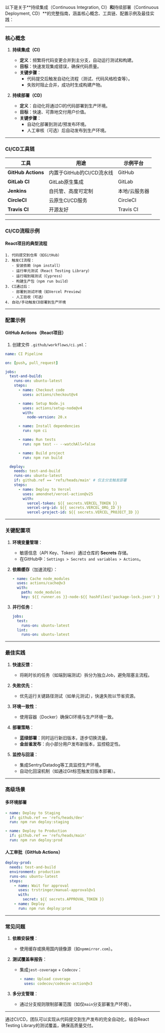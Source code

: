 以下是关于**持续集成（Continuous Integration, CI）**和**持续部署（Continuous Deployment, CD）**的完整指南，涵盖核心概念、工具链、配置示例及最佳实践：

---

### **核心概念**
1. **持续集成（CI）**  
   - **定义**：频繁将代码变更合并到主分支，自动运行测试和构建。  
   - **目标**：快速发现集成错误，确保代码质量。  
   - **关键步骤**：  
     - 代码提交后触发自动化流程（测试、代码风格检查等）。  
     - 失败时阻止合并，成功时生成构建产物。

2. **持续部署（CD）**  
   - **定义**：自动化将通过CI的代码部署到生产环境。  
   - **目标**：快速、可靠地交付用户价值。  
   - **关键步骤**：  
     - 自动化部署到测试/预发布环境。  
     - 人工审核（可选）后自动发布到生产环境。

---

### **CI/CD工具链**
| 工具            | 用途                          | 示例平台       |
|-----------------|-------------------------------|---------------|
| **GitHub Actions** | 内置于GitHub的CI/CD流水线      | GitHub        |
| **GitLab CI**     | GitLab原生集成                | GitLab        |
| **Jenkins**       | 自托管、高度可定制            | 本地/云服务器  |
| **CircleCI**      | 云原生CI/CD服务               | CircleCI      |
| **Travis CI**     | 开源友好                      | Travis CI     |

---

### **CI/CD流程示例**
#### **React项目的典型流程**
```plaintext
1. 代码提交到仓库（如GitHub）
2. 触发CI流程：
   - 安装依赖（npm install）
   - 运行单元测试（React Testing Library）
   - 运行端到端测试（Cypress）
   - 构建生产包（npm run build）
3. CI通过后：
   - 部署到测试环境（如Vercel Preview）
   - 人工验收（可选）
4. 自动/手动触发CD部署到生产环境
```

---

### **配置示例**
#### **GitHub Actions（React项目）**
1. 创建文件 `.github/workflows/ci.yml`：
```yaml
name: CI Pipeline

on: [push, pull_request]

jobs:
  test-and-build:
    runs-on: ubuntu-latest
    steps:
      - name: Checkout code
        uses: actions/checkout@v4

      - name: Setup Node.js
        uses: actions/setup-node@v4
        with:
          node-version: 20.x

      - name: Install dependencies
        run: npm ci

      - name: Run tests
        run: npm test -- --watchAll=false

      - name: Build project
        run: npm run build

  deploy:
    needs: test-and-build
    runs-on: ubuntu-latest
    if: github.ref == 'refs/heads/main' # 仅主分支触发部署
    steps:
      - name: Deploy to Vercel
        uses: amondnet/vercel-action@v25
        with:
          vercel-token: ${{ secrets.VERCEL_TOKEN }}
          vercel-org-id: ${{ secrets.VERCEL_ORG_ID }}
          vercel-project-id: ${{ secrets.VERCEL_PROJECT_ID }}
```

---

### **关键配置项**
1. **环境变量管理**：  
   - 敏感信息（API Key、Token）通过仓库的 **Secrets** 存储。  
   - 在GitHub中：`Settings > Secrets and variables > Actions`。

2. **依赖缓存**（加速流程）：  
   ```yaml
   - name: Cache node_modules
     uses: actions/cache@v3
     with:
       path: node_modules
       key: ${{ runner.os }}-node-${{ hashFiles('package-lock.json') }}
   ```

3. **并行任务**：  
   ```yaml
   jobs:
     test:
       runs-on: ubuntu-latest
     lint:
       runs-on: ubuntu-latest
   ```

---

### **最佳实践**
1. **快速反馈**：  
   - 将耗时长的任务（如端到端测试）拆分为独立Job，避免阻塞主流程。

2. **失败优先**：  
   - 优先运行关键路径测试（如单元测试），快速失败以节省资源。

3. **环境一致性**：  
   - 使用容器（Docker）确保CI环境与生产环境一致。

4. **部署策略**：  
   - **蓝绿部署**：同时运行新旧版本，逐步切换流量。  
   - **金丝雀发布**：向小部分用户发布新版本，监控稳定性。

5. **监控与回滚**：  
   - 集成Sentry/Datadog等工具监控生产环境。  
   - 自动化回滚机制（如通过Git标签触发旧版本部署）。

---

### **高级场景**
#### **多环境部署**
```yaml
- name: Deploy to Staging
  if: github.ref == 'refs/heads/dev'
  run: npm run deploy:staging

- name: Deploy to Production
  if: github.ref == 'refs/heads/main'
  run: npm run deploy:prod
```

#### **人工审批（GitHub Actions）**
```yaml
deploy-prod:
  needs: test-and-build
  environment: production
  runs-on: ubuntu-latest
  steps:
    - name: Wait for approval
      uses: trstringer/manual-approval@v1
      with:
        secret: ${{ secrets.APPROVAL_TOKEN }}
    - name: Deploy
      run: npm run deploy:prod
```

---

### **常见问题**
1. **依赖安装慢**：  
   - 使用缓存或换用国内镜像源（如`npmmirror.com`）。  

2. **测试覆盖率报告**：  
   - 集成`jest-coverage` + `Codecov`：  
     ```yaml
     - name: Upload coverage
       uses: codecov/codecov-action@v3
     ```

3. **多分支管理**：  
   - 通过分支规则限制部署范围（如仅`main`分支部署生产环境）。

---

通过CI/CD，团队可以实现从代码提交到生产发布的完全自动化，结合React Testing Library的测试覆盖，确保高质量交付。